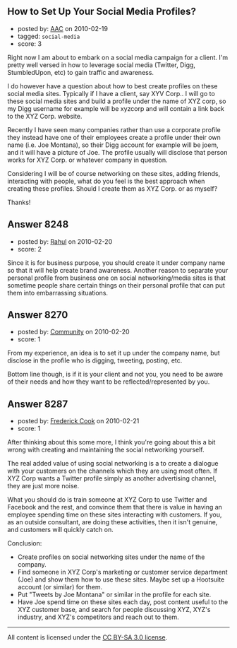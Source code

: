 ## How to Set Up Your Social Media Profiles?

- posted by: [AAC](https://stackexchange.com/users/-1/1696-aac) on 2010-02-19
- tagged: `social-media`
- score: 3

Right now I am about to embark on a social media campaign for a client.  I'm pretty well versed in how to leverage social media (Twitter, Digg, StumbledUpon, etc) to gain traffic and awareness.  

I do however have a question about how to best create profiles on these social media sites.  Typically if I have a client, say XYV Corp..  I will go to these social media sites and build a profile under the name of XYZ corp, so my Digg username for example will be xyzcorp and will contain a link back to the XYZ Corp. website.

Recently I have seen many companies rather than use a corporate profile they instead have one of their employees create a profile under their own name (i.e. Joe Montana), so their Digg account for example will be joem, and it will have a picture of Joe.  The profile usually will disclose that person works for XYZ Corp. or whatever company in question.

Considering I will be of course networking on these sites, adding friends, interacting with people, what do you feel is the best approach when creating these profiles.  Should I create them as XYZ Corp. or as myself?

Thanks!


## Answer 8248

- posted by: [Rahul](https://stackexchange.com/users/-1/2109-rahul) on 2010-02-20
- score: 2

Since it is for business purpose, you should create it under company name so that it will help create brand awareness. Another reason to separate your personal profile from business one on social networking/media sites is that sometime people share certain things on their personal profile that can put them into embarrassing situations.


## Answer 8270

- posted by: [Community](https://stackexchange.com/users/-1/-1-community) on 2010-02-20
- score: 1

From my experience, an idea is to set it up under the company name, but disclose in the profile who is digging, tweeting, posting, etc. 

Bottom line though, is if it is your client and not you, you need to be aware of their needs and how they want to be reflected/represented by you.


## Answer 8287

- posted by: [Frederick Cook](https://stackexchange.com/users/-1/2344-frederick-cook) on 2010-02-21
- score: 1

After thinking about this some more, I think you're going about this a bit wrong with creating and maintaining the social networking yourself.

The real added value of using social networking is a to create a dialogue with your customers on the channels which they are using most often. If XYZ Corp wants a Twitter profile simply as another advertising channel, they are just more noise.

What you should do is train someone at XYZ Corp to use Twitter and Facebook and the rest, and convince them that there is value in having an employee spending time on these sites interacting with customers. If you, as an outside consultant, are doing these activities, then it isn't genuine, and customers will quickly catch on.

Conclusion: 

 - Create profiles on social networking sites under the name of the company. 
 - Find someone in XYZ Corp's marketing or customer service department (Joe) and show them how to use these sites. Maybe set up a Hootsuite account (or similar) for them.
 - Put "Tweets by Joe Montana" or similar in the profile for each site.
 - Have Joe spend time on these sites each day, post content useful to the XYZ customer base, and search for people discussing XYZ, XYZ's industry, and XYZ's competitors and reach out to them.



---

All content is licensed under the [CC BY-SA 3.0 license](https://creativecommons.org/licenses/by-sa/3.0/).
